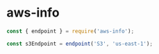 # aws-info

```js
const { endpoint } = require('aws-info');

const s3Endpoint = endpoint('S3', 'us-east-1');
```